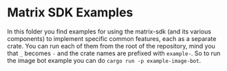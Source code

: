 # Matrix SDK Examples

In this folder you find examples for using the matrix-sdk (and its various components) to implement specific common features, each as a separate crate. You can run each of them from the root of the repository, mind you that `_` becomes `-` and the crate names are prefixed with `example-`. So to run the image bot example you can do `cargo run -p example-image-bot`.
